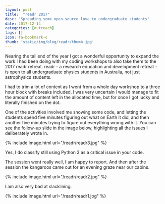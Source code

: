 ```yaml
---
layout: post
title:  "readr 2017"
desc: "Spreading some open-source love to undergraduate students"
date: 2017-12-14
categories: [outreach]
tags: []
icon: fa-bookmark-o
thumb: 'static/img/blog/readr/thumb.jpg'
---
```


Nearing the tail end of the year I got a wonderful opportunity 
to expand the work I had been doing with my coding workshops to
also take them to the 2017 readr retreat. readr - a research
education and development retreat - is open to all undergraduate
physics students in Australia, not just astrophysics students.

I had to trim a lot of content as I went from a whole day workshop
to a three hour block with breaks included. I was very uncertain
I would manage to fit the amount of content left in the allocated
time, but for once I got lucky and literally finished on the dot.

One of the activities involved me showing some code, and letting
the students spend five minutes figuring out what on Earth it did,
and then another five minutes trying to figure out everything wrong 
with it. You can see the follow-up slide in the image below, 
highlighting all the issues I deliberately wrote in.

{% include image.html url="/readr/readr3.jpg"  %}

Yes, I do classify still using Python 2 as a critical issue in 
your code.

The session went really well, I am happy to report. And then after
the session the kangaroos came out for an evening graze near our cabins.

{% include image.html url="/readr/readr2.jpg"  %}

I am also very bad at slacklining.

{% include image.html url="/readr/readr1.jpg"  %}

